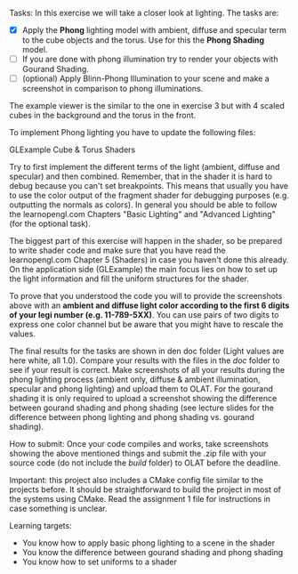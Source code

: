 Tasks:
In this exercise we will take a closer look at lighting. The tasks are:

- [x] Apply the **Phong** lighting model with ambient, diffuse and specular term to
      the cube objects and the torus. Use for this the **Phong Shading** model.
- [ ] If you are done with phong illumination try to render your objects with
      Gourand Shading.
- [ ] (optional) Apply Blinn-Phong Illumination to your scene and make a screenshot
      in comparison to phong illuminations.

The example viewer is the similar to the one in exercise 3 but with 4 scaled cubes
in the background and the torus in the front.

To implement Phong lighting you have to update the following files:

GLExample
Cube & Torus Shaders

Try to first implement the different terms of the light (ambient, diffuse and specular)
and then combined. Remember, that in the shader it is hard to debug because you
can't set breakpoints. This means that usually you have to use the color output
of the fragment shader for debugging purposes (e.g. outputting the normals as colors).
In general you should be able to follow the learnopengl.com Chapters "Basic Lighting"
and "Advanced Lighting" (for the optional task).

The biggest part of this exercise will happen in the shader, so be prepared to write
shader code and make sure that you have read the learnopengl.com Chapter 5 (Shaders)
in case you haven't done this already. On the application side (GLExample) the main
focus lies on how to set up the light information and fill the uniform structures
for the shader.

To prove that you understood the code you will to provide the screenshots above
with an **ambient and diffuse light color according to the first 6 digits of your
legi number (e.g. 11-789-5XX)**. You can use pairs of two digits to express one
color channel but be aware that you might have to rescale the values.

The final results for the tasks are shown in den doc folder (Light values are here white, all 1.0). Compare your results with the files in the _doc_ folder to see if your result is correct. Make screenshots of all your results during the phong lighting process (ambient only, diffuse & ambient illumination, specular and phong lighting) and upload them to OLAT. For the gourand shading it is only required to upload a screenshot showing the difference between gourand shading and phong shading (see lecture slides for the difference between phong lighting and phong shading vs. gourand shading).

How to submit:
Once your code compiles and works, take screenshots showing the above mentioned things and submit the .zip file with your source code (do not include the _build_ folder) to OLAT before the deadline.

Important: this project also includes a CMake config file similar to the projects before. It should be straightforward to build the project in most of the systems using CMake. Read the assignment 1 file for instructions in case something is unclear.

Learning targets:

- You know how to apply basic phong lighting to a scene in the shader
- You know the difference between gourand shading and phong shading
- You know how to set uniforms to a shader
